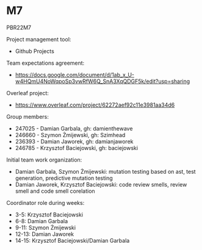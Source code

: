 # M7
PBR22M7

Project management tool:
- Github Projects

Team expectations agreement:
- https://docs.google.com/document/d/1ab_x_U-w4HQmU4NoWqpoSp3vwRfW6Q_SnA3XqQDGF5k/edit?usp=sharing

Overleaf project:
- https://www.overleaf.com/project/62272aef92c11e3981aa34d6

Group members:
- 247025 - Damian Garbala, gh: damienthewave
- 246660 - Szymon Żmijewski, gh: Szimhead 
- 236393 - Damian Jaworek, gh: damianjaworek
- 246785 - Krzysztof Baciejowski, gh: baciejowski

Initial team work organization:
- Damian Garbala, Szymon Żmijewski:
  mutation testing based on ast, test generation, predictive mutation testing
- Damian Jaworek, Krzysztof Baciejowski:
  code review smells, review smell and code smell corelation

Coordinator role during weeks:
- 3-5: Krzysztof Baciejowski
- 6-8: Damian Garbala
- 9-11: Szymon Żmijewski
- 12-13: Damian Jaworek
- 14-15: Krzysztof Baciejowski/Damian Garbala
